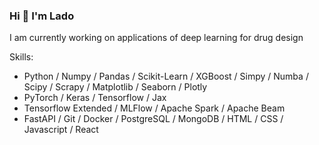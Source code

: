 ### Hi 👋 I'm Lado 
<!-- #### I am ML engineer / Data Scientist and Molecular Biologist with Bioinformatics skills -->

I am currently working on applications of deep learning for drug design

Skills: 

 - Python / Numpy / Pandas / Scikit-Learn / XGBoost / Simpy / Numba / Scipy / Scrapy / Matplotlib / Seaborn / Plotly
 - PyTorch / Keras / Tensorflow / Jax 
 - Tensorflow Extended / MLFlow / Apache Spark / Apache Beam
 - FastAPI / Git / Docker / PostgreSQL / MongoDB / HTML / CSS / Javascript / React 

<!---
VladimerKhasia/VladimerKhasia is a ✨ special ✨ repository because its `README.md` (this file) appears on your GitHub profile.
You can click the Preview link to take a look at your changes.
--->
<!-- - 👋 Hi, I’m @VladimerKhasia
- 👀 I’m interested in ...
- 🌱 I’m currently learning ...
- 💞️ I’m looking to collaborate on ...
- 📫 How to reach me ... -->
